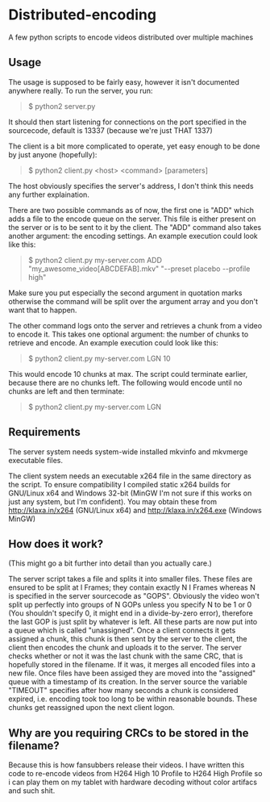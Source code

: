 Distributed-encoding
====================

A few python scripts to encode videos distributed over multiple machines

Usage
-----

The usage is supposed to be fairly easy, however it isn't documented anywhere
really. To run the server, you run:
> $ python2 server.py

It should then start listening for connections on the port specified in the
sourcecode, default is 13337 (because we're just THAT 1337)

The client is a bit more complicated to operate, yet easy enough to be done by
just anyone (hopefully):
> $ python2 client.py \<host\> \<command\> [parameters]

The host obviously specifies the server's address, I don't think this needs any
further explaination.

There are two possible commands as of now, the first one is "ADD" which adds a
file to the encode queue on the server. This file is either present on the
server or is to be sent to it by the client. The "ADD" command also takes
another argument: the encoding settings. An example execution could look like
this:
> $ python2 client.py my-server.com ADD "my_awesome_video[ABCDEFAB].mkv" "--preset placebo --profile high"

Make sure you put especially the second argument in quotation marks otherwise
the command will be split over the argument array and you don't want that to
happen.

The other command logs onto the server and retrieves a chunk from a video to
encode it. This takes one optional argument: the number of chunks to retrieve
and encode. An example execution could look like this:
> $ python2 client.py my-server.com LGN 10

This would encode 10 chunks at max. The script could terminate earlier,
because there are no chunks left. The following would encode until no chunks are
left and then terminate:
> $ python2 client.py my-server.com LGN


Requirements
------------

The server system needs system-wide installed mkvinfo and mkvmerge executable
files.

The client system needs an executable x264 file in the same directory as the
script. To ensure compatibility I compiled static x264 builds for GNU/Linux x64
and Windows 32-bit (MinGW I'm not sure if this works on just any system, but I'm
confident). You may obtain these from http://klaxa.in/x264 (GNU/Linux x64) 
and http://klaxa.in/x264.exe (Windows MinGW)


How does it work?
-----------------

(This might go a bit further into detail than you actually care.)

The server script takes a file and splits it into smaller files. These files are
ensured to be split at I Frames; they contain exactly N I Frames whereas N is
specified in the server sourcecode as "GOPS". Obviously the video won't split up
perfectly into groups of N GOPs unless you specify N to be 1 or 0 (You shouldn't
specify 0, it might end in a divide-by-zero error), therefore the last GOP is
just split by whatever is left. All these parts are now put into a queue which
is called "unassigned". Once a client connects it gets assigned a chunk, this
chunk is then sent by the server to the client, the client then encodes the
chunk and uploads it to the server. The server checks whether or not it was the
last chunk with the same CRC, that is hopefully stored in the filename. If it
was, it merges all encoded files into a new file. Once files have been assiged
they are moved into the "assigned" queue with a timestamp of its creation. In
the server source the variable "TIMEOUT" specifies after how many seconds a
chunk is considered expired, i.e. encoding took too long to be within reasonable
bounds. These chunks get reassigned upon the next client logon.


Why are you requiring CRCs to be stored in the filename?
--------------------------------------------------------

Because this is how fansubbers release their videos. I have written this code to
re-encode videos from H264 High 10 Profile to H264 High Profile so i can play
them on my tablet with hardware decoding without color artifacs and such shit.
